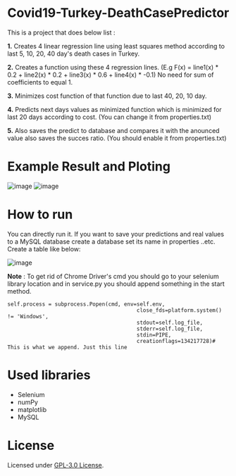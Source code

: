 # Covid19-Turkey-DeathCasePredictor
This is a project that does below list :

**1.** Creates 4 linear regression line using least squares method according to last 5, 10, 20, 40 day's death cases in Turkey.

**2.** Creates a function using these 4 regression lines. (E.g F(x) = line1(x) * 0.2 + line2(x) * 0.2 + line3(x) * 0.6 + line4(x) * -0.1) No need for sum of coefficients to equal 1.

**3.** Minimizes cost function of that function due to last 40, 20, 10 day. 

**4.** Predicts next days values as minimized function which is minimized for last 20 days according to cost. (You can change it from properties.txt)

**5.** Also saves the predict to database and compares it with the anounced value also saves the succes ratio. (You should enable it from properties.txt)

# Example Result and Ploting
![image](https://user-images.githubusercontent.com/73116832/130816050-d94a6a21-5d0c-46e4-8657-52840dd41438.png)
![image](https://user-images.githubusercontent.com/73116832/130816968-82e07ade-28cf-4247-b1e3-76cfa4316550.png)

# How to run
You can directly run it. If you want to save your predictions and real values to a MySQL database create a database set its name in properties ..etc. Create a table like below:

![image](https://user-images.githubusercontent.com/73116832/130815796-66de8ecc-2cb3-4be5-97a1-b74a176fc135.png)


**Note** : To get rid of Chrome Driver's cmd you should go to your selenium library location and in service.py you should append something in the start method.
```
self.process = subprocess.Popen(cmd, env=self.env,
                                         close_fds=platform.system() != 'Windows',
                                         stdout=self.log_file,
                                         stderr=self.log_file,
                                         stdin=PIPE,
                                         creationflags=134217728)# This is what we append. Just this line
```

# Used libraries
- Selenium
- numPy
- matplotlib
- MySQL

# License
Licensed under [GPL-3.0 License](LICENSE).
